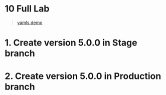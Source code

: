 # 10 Full Lab <!-- omit in toc -->
> [yamls demo](./assets/apps-files/../FullLab)


# 1. Create version 5.0.0 in Stage branch
# 2. Create version 5.0.0 in Production branch
